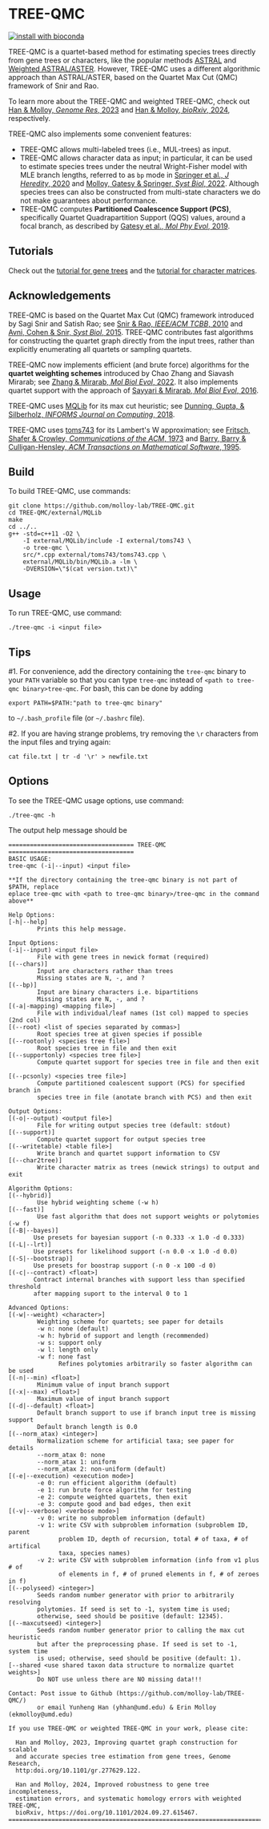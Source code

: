 TREE-QMC
========

[![install with bioconda](https://img.shields.io/badge/install%20with-bioconda-brightgreen.svg?style=flat)](http://bioconda.github.io/recipes/tree-qmc/README.html)

TREE-QMC is a quartet-based method for estimating species trees directly from gene trees or characters, like the popular methods [ASTRAL](https://doi.org/10.1186/s12859-018-2129-y) and [Weighted ASTRAL/ASTER](https://doi.org/10.1093/molbev/msac215). However, TREE-QMC uses a different algorithmic approach than ASTRAL/ASTER, based on the Quartet Max Cut (QMC) framework of Snir and Rao.

To learn more about the TREE-QMC and weighted TREE-QMC, check out [Han & Molloy, *Genome Res*, 2023](http:doi.org/10.1101/gr.277629.122) and [Han & Molloy, *bioRxiv*, 2024](https://doi.org/10.1101/2024.09.27.615467), respectively. 

TREE-QMC also implements some convenient features:
+ TREE-QMC allows multi-labeled trees (i.e., MUL-trees) as input.
+ TREE-QMC allows character data as input; in particular, it can be used to estimate species trees under the neutral Wright-Fisher model with MLE branch lengths, referred to as `bp` mode in [Springer et al., *J Heredity*, 2020](https://doi.org/10.1093/jhered/esz076) and [Molloy, Gatesy & Springer, *Syst Biol*, 2022](https://doi.org/10.1093/sysbio/syab086). Although species trees can also be constructed from multi-state characters we do not make guarantees about performance.
+ TREE-QMC computes **Partitioned Coalescence Support (PCS)**, specifically Quartet Quadrapartition Support (QQS) values, around a focal branch, as described by [Gatesy et al., *Mol Phy Evol*, 2019](https://doi.org/10.1016/j.ympev.2019.106539).

Tutorials
--------
Check out the [tutorial for gene trees](tutorial/gene-trees/README.md) and the [tutorial for character matrices](tutorial/characters/README.md).

Acknowledgements
----------------
TREE-QMC is based on the Quartet Max Cut (QMC) framework introduced by Sagi Snir and Satish Rao; see [Snir & Rao, *IEEE/ACM TCBB*, 2010](http:doi.org/10.1109/TCBB.2008.133) and [Avni, Cohen & Snir, *Syst Biol*, 2015](http:doi.org/10.1093/sysbio/syu087). TREE-QMC contributes fast algorithms for constructing the quartet graph directly from the input trees, rather than explicitly enumerating all quartets or sampling quartets.

TREE-QMC now implements efficient (and brute force) algorithms for the **quartet weighting schemes** introduced by Chao Zhang and Siavash Mirarab; see [Zhang & Mirarab, *Mol Biol Evol*, 2022](https://doi.org/10.1093/molbev/msac215). It also implements quartet support with the approach of [Sayyari & Mirarab, *Mol Biol Evol*, 2016](https://doi.org/10.1093/molbev/msw079).

TREE-QMC uses [MQLib](https://github.com/MQLib/MQLib) for its max cut heuristic; see [Dunning, Gupta, & Silberholz, *INFORMS Journal on Computing*, 2018](https://doi.org/10.1287/ijoc.2017.0798).

TREE-QMC uses [toms743](https://people.sc.fsu.edu/~jburkardt/cpp_src/toms743/toms743.html) for its Lambert's W approximation; see [Fritsch, Shafer & Crowley, *Communications of the ACM*, 1973](https://doi.org/10.1145/361952.361970) and [Barry, Barry & Culligan-Hensley, *ACM Transactions on Mathematical Software*, 1995](https://doi.org/10.1145/203082.203088).

Build
-----
To build TREE-QMC, use commands:
```
git clone https://github.com/molloy-lab/TREE-QMC.git
cd TREE-QMC/external/MQLib
make
cd ../..
g++ -std=c++11 -O2 \
    -I external/MQLib/include -I external/toms743 \
    -o tree-qmc \
    src/*.cpp external/toms743/toms743.cpp \
    external/MQLib/bin/MQLib.a -lm \
    -DVERSION=\"$(cat version.txt)\"
```

Usage
-----
To run TREE-QMC, use command:
```
./tree-qmc -i <input file>
```


Tips
----

#1. For convenience, add the directory containing the `tree-qmc` binary to your `PATH` variable so that you can type `tree-qmc` instead of `<path to tree-qmc binary>tree-qmc`. For bash, this can be done by adding
```
export PATH=$PATH:"path to tree-qmc binary"
```
to `~/.bash_profile` file (or `~/.bashrc` file).

#2. If you are having strange problems, try removing the `\r` characters from the input files and trying again:
```
cat file.txt | tr -d '\r' > newfile.txt
```

Options
-------

To see the TREE-QMC usage options, use command:
```
./tree-qmc -h
```

The output help message should be
```
=================================== TREE-QMC ===================================
BASIC USAGE:
tree-qmc (-i|--input) <input file>

**If the directory containing the tree-qmc binary is not part of $PATH, replace
eplace tree-qmc with <path to tree-qmc binary>/tree-qmc in the command above**

Help Options:
[-h|--help]
        Prints this help message.

Input Options:
(-i|--input) <input file>
        File with gene trees in newick format (required)
[(--chars)]
        Input are characters rather than trees
        Missing states are N, -, and ?
[(--bp)]
        Input are binary characters i.e. bipartitions
        Missing states are N, -, and ?
[(-a|-mapping) <mapping file>]
        File with individual/leaf names (1st col) mapped to species (2nd col)
[(--root) <list of species separated by commas>]
        Root species tree at given species if possible
[(--rootonly) <species tree file>]
        Root species tree in file and then exit
[(--supportonly) <species tree file>]
        Compute quartet support for species tree in file and then exit

[(--pcsonly) <species tree file>]
        Compute partitioned coalescent support (PCS) for specified branch in
        species tree in file (anotate branch with PCS) and then exit

Output Options:
[(-o|--output) <output file>]
        File for writing output species tree (default: stdout)
[(--support)]
        Compute quartet support for output species tree
[(--writetable) <table file>]
        Write branch and quartet support information to CSV
[(--char2tree)]
        Write character matrix as trees (newick strings) to output and exit

Algorithm Options:
[(--hybrid)]
        Use hybrid weighting scheme (-w h)
[(--fast)]
        Use fast algorithm that does not support weights or polytomies (-w f)
[(-B|--bayes)]
       Use presets for bayesian support (-n 0.333 -x 1.0 -d 0.333)
[(-L|--lrt)]
       Use presets for likelihood support (-n 0.0 -x 1.0 -d 0.0)
[(-S|--bootstrap)]
       Use presets for boostrap support (-n 0 -x 100 -d 0)
[(-c|--contract) <float>]
       Contract internal branches with support less than specified threshold
       after mapping suport to the interval 0 to 1

Advanced Options:
[(-w|--weight) <character>]
        Weighting scheme for quartets; see paper for details
        -w n: none (default)
        -w h: hybrid of support and length (recommended)
        -w s: support only
        -w l: length only
        -w f: none fast
              Refines polytomies arbitrarily so faster algorithm can be used
[(-n|--min) <float>]
        Minimum value of input branch support
[(-x|--max) <float>]
        Maximum value of input branch support
[(-d|--default) <float>]
        Default branch support to use if branch input tree is missing support
        Default branch length is 0.0
[(--norm_atax) <integer>]
        Normalization scheme for artificial taxa; see paper for details
        --norm_atax 0: none
        --norm_atax 1: uniform
        --norm_atax 2: non-uniform (default)
[(-e|--execution) <execution mode>]
        -e 0: run efficient algorithm (default)
        -e 1: run brute force algorithm for testing
        -e 2: compute weighted quartets, then exit
        -e 3: compute good and bad edges, then exit
[(-v|--verbose) <verbose mode>]
        -v 0: write no subproblem information (default)
        -v 1: write CSV with subproblem information (subproblem ID, parent
              problem ID, depth of recursion, total # of taxa, # of artifical
              taxa, species names)
        -v 2: write CSV with subproblem information (info from v1 plus # of
              of elements in f, # of pruned elements in f, # of zeroes in f)
[(--polyseed) <integer>]
        Seeds random number generator with prior to arbitrarily resolving
        polytomies. If seed is set to -1, system time is used;
        otherwise, seed should be positive (default: 12345).
[(--maxcutseed) <integer>]
        Seeds random number generator prior to calling the max cut heuristic
        but after the preprocessing phase. If seed is set to -1, system time
        is used; otherwise, seed should be positive (default: 1).
[--shared <use shared taxon data structure to normalize quartet weights>]
        Do NOT use unless there are NO missing data!!!

Contact: Post issue to Github (https://github.com/molloy-lab/TREE-QMC/)
        or email Yunheng Han (yhhan@umd.edu) & Erin Molloy (ekmolloy@umd.edu)

If you use TREE-QMC or weighted TREE-QMC in your work, please cite:

  Han and Molloy, 2023, Improving quartet graph construction for scalable
  and accurate species tree estimation from gene trees, Genome Research,
  http:doi.org/10.1101/gr.277629.122.

  Han and Molloy, 2024, Improved robustness to gene tree incompleteness, 
  estimation errors, and systematic homology errors with weighted TREE-QMC, 
  bioRxiv, https://doi.org/10.1101/2024.09.27.615467.
================================================================================

